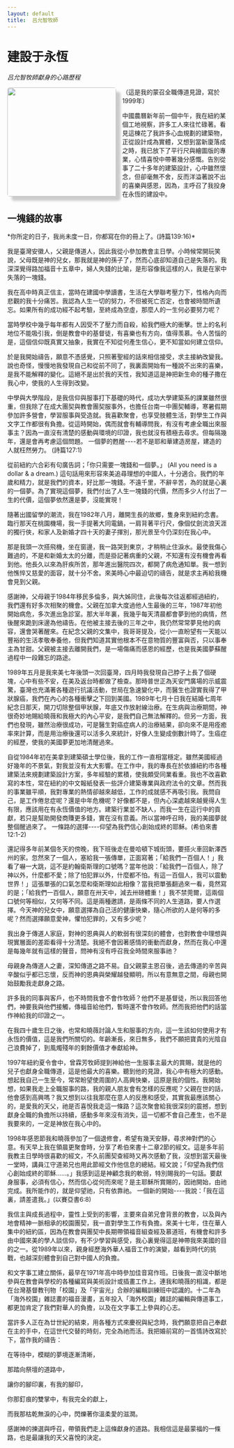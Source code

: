 ```yaml
---
layout: default  
title:  吕允智牧師
---
```


<h1> 建設于永恆 </h1>

*吕允智牧師獻身的心路歷程*

<img src="http://media.wcec-home.org/image/Paul&Esther440.jpg" width="250px" align='left'
style="padding-right:0em;box-shadow: 10px 10px 5px #ccc;
border-radius:5px; margin-right:1em;">

（這是我的蒙召全職傳道見證，寫於1999年）

中國農曆新年前一個中午，我在紐約某個工地視察，許多工人來往忙碌著。看見這棟花了我許多心血規劃的建築物，正從設計成為實體，又想到當新廈落成之時，我已放下了平行尺與繪圖版的專業，心情喜悅中帶著幾分感慨。告別從事了二十多年的建築設計，心中雖然懷念，但卻毫無不舍，反而洋溢著說不出的喜樂與感恩，因為，主呼召了我投身在永恆的建設中。

<h2> 一塊錢的故事 </h2>
*你所定的日子，我尚未度一日，你都寫在你的冊上了。(詩篇139:16)* 

我是臺灣安徽人，父親是傳道人，因此我從小參加教會主日學。小時候常開玩笑說，父母既是神的兒女，那我就是神的孫子了，然而心底卻知道自己是失落的。我深深覺得路加福音十五章中，婦人失錢的比喻，是形容像我這樣的人，我是在家中失落的一塊錢。

我在高中時真正信主，當時在建國中學讀書，生活在大學聯考壓力下，性格內向而悲觀的我十分痛苦。我認為人生一切的努力，不但被死亡否定，也會被時間所遺忘。如果所有的成功經不起考驗，至終成為空虛，那麼人的一生何必要努力呢？

當時學校中幾乎每年都有人因受不了壓力而自殺，給我們極大的衝擊。世上的名利地位不能吸引我，倒是教會中的基督徒，有喜樂也有方向，值得羡慕。令人苦惱的是，這個信仰既真實又抽象，我實在不知從何產生信心，更不知當如何建立信仰。

於是我開始禱告，願意不憑感覺，只照著聖經的話來相信接受，求主接納改變我。說也奇怪，慢慢地我發現自己和從前不同了，我裏面開始有一種說不出來的喜樂，是我不能解釋的變化。這絕不是出於我的天性，我知道這是神把新生命的種子撒在我心中，使我的人生得到改變。

中學與大學階段，是我信仰與服事打下基礎的時代，成功大學建築系的課業雖然很重，但我除了在成大團契與教會團契服事外，也擔任台南一中團契輔導，寒暑假期參加許多營會，學習服事與受造就。我喜歡聚會，也享受肢體生活，對學生工作與文字工作都很有負擔。從這時開始，偶而就會有輔導問我，有沒有考慮全職出來服事主？因為一直沒有清楚的感動與環境的印證，我也就沒有積極去尋求。但每隔幾年，還是會再考慮這個問題。
一個夢的甦醒----若不是耶和華建造房屋，建造的人就枉然勞力。 (詩篇127:1)

從前紐約六合彩有句廣告詞；「你只需要一塊錢和一個夢。」 (All you need is a
dollar & a dream.)
這句話用來形容來美追尋理想的中國人，十分適合。我們的年歲和精力，就是我們的資本，好比那一塊錢。不遠千里，不辭辛苦，為的就是心裏的一個夢。為了實現這個夢，我們付出了人生一塊錢的代價，然而多少人付出了一生的代價，這個夢依然還是夢，沒能實現！

隨著出國留學的潮流，我在1982年八月，離開生長的故鄉，隻身來到紐約念書。臨行那天在桃園機場，我一手提著大同電鍋，一肩背著平行尺，像個仗劍流浪天涯的獨行俠，和家人及新婚才四十天的妻子揮別，那光景至今仍深刻在我心中。

那是我頭一次搭飛機，坐在窗邊，我一路哭到東京，才稍稍止住淚水。最使我傷心難過的，不是和新婚太太的分離，而是掛記著病重的父親，不知還有沒有機會再看到他。他長久以來為肝疾所苦，那年進出醫院四次，都開了病危通知單。我一想到他憔悴又慈愛的面容，就十分不舍。來美時心中最迫切的禱告，就是求主再給我機會見到父親。

感謝神，父母親于1984年移民多倫多，與大姊同住，此後每次往返都經過紐約，我們還有好多次相聚的機會。父親在加拿大度過他人生最後的三年，1987年初他開始病危，多次進出急診室。那大半年裏，我幾乎每天清晨都會夢到他的病情，然後醒來跪到床邊為他禱告。在他被主接去後的三年之中，我仍然常常夢見他的病容，還會哭著醒來。在紀念父親的文集中，我哥哥提及，從小一直盼望有一天能以豐裕的生活孝敬奉養他，但我們知道其實他根本不在意物質的豐富與否，只以事奉主為甘甜。父親被主接去離開我們，是一場傷痛而感恩的經歷，也是我美國夢蘇醒過程中一段難忘的路途。

1989年五月是我來美七年後頭一次回臺灣，四月時我發現自己脖子上長了個硬塊，心中有些不安，在美及返台時都做了檢查。那時普世正為天安門廣場的示威震驚，臺灣也充滿著各種遊行抗議活動，世局在急速變化中，而醫生也證實我得了甲狀腺癌，我們在內心的各種衝擊之下回到美國。1989年七月十日我在結婚七周年紀念日那天，開刀切除整個甲狀腺，年底又作放射線治療。在生病與治療期間，神很奇妙地賜給曉薇和我極大的內心平安，是我們自己無法解釋的。但另一方面，我們也發現，雖然治療很成功，可是醫生對癌症病人的治療結果，卻向來不是用痊癒率來計算，而是用治療後還可以活多久來統計，好像人生變成倒數計時了。生癌症的經歷，使我的美國夢更加地清醒過來。

自從1984年初在美拿到建築碩士學位後，我的工作一直相當穩定。雖然美國經過好幾年的不景氣，對我並沒有太大影響。在工作中，我的專長在於依據紐約市各種建築法來規劃建築設計方案，多年經驗的累積，使我頗受同業看重。我也不改喜歡寫的本性，常在紐約的中文報紙發表一些評介建築專業與政府法令的文章。然而我的事業雖平順，我對專業的熱情卻越來越低，工作的成就感不再吸引我。我問自己，是工作倦怠症呢？還是中年危機呢？好像都不是，但內心深處越來越覺得人生有限，應該用在有永恆價值的地方。建築行業並不缺人，而我一生在這行中的貢獻，若只是幫助開發商賺更多錢，實在沒有意義。所以當神呼召時，我的美國夢就整個醒過來了。
一條路的選擇----仰望為我們信心創始成終的耶穌。(希伯來書12:1-2)

還記得多年前某個冬天的傍晚，我下班後走在曼哈頓下城街頭，要搭火車回新澤西州的家。忽然來了一個人，塞給我一張傳單，正面寫著；「給我們一百個人！」我看了嚇一大跳，這不是約翰衛斯理的口號嗎？當年他說：「給我們一百個人，除了神以外，什麼都不愛；除了怕犯罪以外，什麼都不怕。有這一百個人，我可以震動世界！」這張單張的口氣怎麼和衛斯理如此相像？當我把單張翻過來一看，竟然寫的是；「給我們一百個人，願意在卅天中，減去卅磅體重！」我不禁莞爾，這兩個口號何等相似，又何等不同。這是兩種邀請，是兩條不同的人生道路，要人作選擇。今天神的兒女中，願意選擇為自己活的健康快樂，隨心所欲的人是何等的多呢？然而選擇願意愛神，懼怕犯罪的，又有多少呢？

我出身于傳道人家庭，對神的恩典與人的軟弱有很深刻的體會，也對教會中理想與現實層面的差距看得十分清楚。我絕不會因著感情的衝動而獻身，然而在我心中還是每幾年就有這樣的聲音，問神有沒有呼召我全時間來服事祂？

母親身為傳道人之妻，深知傳道之路不易。自父親蒙主恩召後，過去傳道的辛苦與辛酸似乎都已忘懷，反而神的恩典與榮耀越發顯明，所以有意無意之間，母親也開始鼓勵我走獻身之路。

許多我的同事與客戶，也不時問我會不會作牧師？他們不是基督徒，所以我回答他們，神要我與他們接觸，傳福音給他們，暫時還不會作牧師。然而我把他們的話當作神給我的印證之一。

在我四十歲生日之後，也常和曉薇討論人生和服事的方向，這一生該如何使用才有永恆的價值，這是我們所關切的。年齡漸長，來日無多，我們不願把寶貴的光陰自己浪費掉了，到風燭殘年的剩餘價值才奉獻給神。

1997年紐約夏令會中，曾霖芳牧師提到神給他一生服事主最大的賞賜，就是他的兒子也獻身全職傳道，這是他最大的喜樂。聽到他的見證，我心中有極大的感動。想起我自己一生至今，常常盼望使周圍的人高興快樂，這原是我的個性。我開始想，如果我走上全職服事的路，我的親人朋友會有怎樣的反應呢？父親在世的話，他會感到高興嗎？我又想到以往我那麼在意人的反應和感受，其實我最應該關心的，是愛我的天父，祂是否喜悅我走這一條路？這次聚會給我很深刻的震撼，想到獻身全職的負擔所以持續，感動多年來沒有消失，這一切都不會自己產生，也不是我要來的，一定是神放在我心中的。

1998年感恩節我和曉薇參加了一個退修會，希望有幾天安靜，尋求神對們的心意。有天早上我在領晨更聚會時，分享了希伯來書十二章2節的經文。這是多年前我教主日學時很喜歡的經文，不久前團契查經時又再次感動了我，沒想到當天最後一堂時，講員江守道弟兄也用此節經文作他信息的總結。經文說；「仰望為我們信心創始成終的耶穌……。」我感到這是神顧念我的軟弱，特別賜我的一句話。要獻身服事，必須有信心，然而信心從何而來呢？是主耶穌所賞賜的，因祂開始，由祂完成。我所能作的，就是仰望祂，只有依靠祂。
一個新的開始----我說：「我在這裏，請差遣我。」(以賽亞書6:8)

我信主與成長過程中，靈性上受到的影響，主要來自弟兄會背景的教會，以及與內地會精神一脈相承的校園團契，我一直對學生工作有負擔。來美十七年，住在華人集中的紐約區，因為在教會與團契中長期帶領福音組查經及慕道班，有機會和許多由中國來美的學人談信仰，有不少學習與感受，我心裏覺得這是神帶我來美國的目的之一。從1989年以來，親身經歷海外華人福音工作的演變，越看到時代的挑戰，也越深刻體會到自己對中國人的負擔。

和文字事工建立關係，最早在1971年高中時參加佳音寫作班。日後我一直沒中斷地參與在教會與學校的各種編寫與美術設計或插畫工作上。連我和曉薇的相識，都是在台灣基督教刊物「校園」及「宇宙光」合辦的編輯訓練班中認識的。十二年為「海外校園」雜誌畫的福音漫畫，五年投入「海外校園」雜誌的編輯與傳道事工，都更加肯定了我們對華人的負擔，以及在文字事工上參與的心志。

當許多人正在為廿世紀的結束，用各種方式來慶祝與紀念時，我們願意把自己奉獻在主的手中，在這世代交替的時刻，完全為祂而活。我把婚前寫的一首情詩改寫於下，當作我的禱告：

在等待中，模糊的夢境逐漸清晰，

那踏向祭壇的道路中，

讓你的腳印裏，有我的腳印，

你那釘痕的雙掌中，有我完全的獻上，

而我那枯乾無淚的心中，閃爍著你溫柔愛的滋潤。

感謝神的揀選與呼召，帶領我們走上這條獻身的道路。我相信這是最蒙福的一條路，也是最讓我的天父喜悅的決定。 
